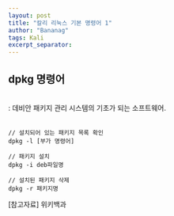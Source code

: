 ```yaml
---
layout: post
title: "칼리 리눅스 기본 명령어 1"
author: "Bananag"
tags: Kali
excerpt_separator: 
---
```


<h2>dpkg 명령어</h2><br>
: 데비안 패키지 관리 시스템의 기초가 되는 소프트웨어.<br><br>

```
// 설치되어 있는 패키지 목록 확인
dpkg -l [부가 명령어]

// 패키지 설치
dpkg -i deb파일명

// 설치된 패키지 삭제
dpkg -r 패키지명
```

[참고자료] 위키백과
